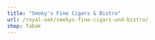 ```yaml
---
title: "Smoky's Fine Cigars & Bistro"
url: /royal-oak/smokys-fine-cigars-und-bistro/
shop: Tabak
---
```

